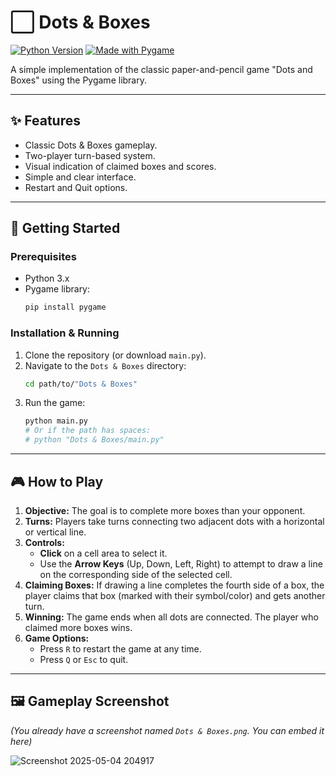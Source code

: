 # ⬜ Dots & Boxes

[![Python Version](https://img.shields.io/badge/Python-3.x-blue.svg)](https://python.org)
[![Made with Pygame](https://img.shields.io/badge/Made%20with-Pygame-1f425f.svg)](https://www.pygame.org)

A simple implementation of the classic paper-and-pencil game "Dots and Boxes" using the Pygame library.

---

## ✨ Features

*   Classic Dots & Boxes gameplay.
*   Two-player turn-based system.
*   Visual indication of claimed boxes and scores.
*   Simple and clear interface.
*   Restart and Quit options.

---

## 🚀 Getting Started

### Prerequisites

*   Python 3.x
*   Pygame library:
    ```bash
    pip install pygame
    ```

### Installation & Running

1.  Clone the repository (or download `main.py`).
2.  Navigate to the `Dots & Boxes` directory:
    ```bash
    cd path/to/"Dots & Boxes"
    ```
3.  Run the game:
    ```bash
    python main.py
    # Or if the path has spaces:
    # python "Dots & Boxes/main.py"
    ```

---

## 🎮 How to Play

1.  **Objective:** The goal is to complete more boxes than your opponent.
2.  **Turns:** Players take turns connecting two adjacent dots with a horizontal or vertical line.
3.  **Controls:**
    *   **Click** on a cell area to select it.
    *   Use the **Arrow Keys** (Up, Down, Left, Right) to attempt to draw a line on the corresponding side of the selected cell.
4.  **Claiming Boxes:** If drawing a line completes the fourth side of a box, the player claims that box (marked with their symbol/color) and gets another turn.
5.  **Winning:** The game ends when all dots are connected. The player who claimed more boxes wins.
6.  **Game Options:**
    *   Press `R` to restart the game at any time.
    *   Press `Q` or `Esc` to quit.

---

## 🖼️ Gameplay Screenshot

*(You already have a screenshot named `Dots & Boxes.png`. You can embed it here)*

![Screenshot 2025-05-04 204917](https://github.com/user-attachments/assets/40f85a79-1833-4ebd-b230-8e11213b866f)

